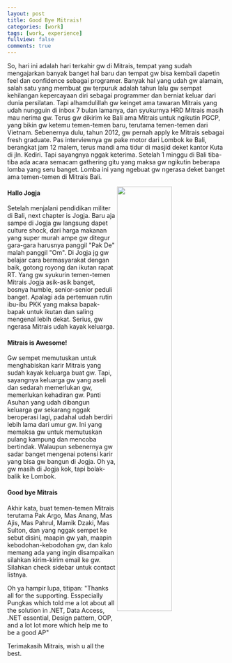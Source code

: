 ```yaml
---
layout: post
title: Good Bye Mitrais!
categories: [work]
tags: [work, experience]
fullview: false
comments: true
---
```


So, hari  ini adalah hari terkahir gw di Mitrais, tempat yang sudah mengajarkan banyak banget hal baru dan tempat gw bisa kembali dapetin feel dan confidence sebagai programer. Banyak hal yang udah gw alamain, salah satu yang membuat gw terpuruk adalah tahun lalu gw sempat kehilangan kepercayaan diri sebagai programmer dan berniat keluar dari dunia persilatan. Tapi alhamdulillah gw keinget ama tawaran Mitrais yang udah nungguin di inbox 7 bulan lamanya, dan syukurnya HRD Mitrais masih mau nerima gw. Terus gw dikirim ke Bali ama Mitrais untuk ngikutin PGCP, yang bikin gw ketemu temen-temen baru, terutama temen-temen dari Vietnam. Sebenernya dulu, tahun 2012, gw pernah apply ke Mitrais sebagai fresh graduate. Pas interviewnya gw pake motor dari Lombok ke Bali, berangkat jam 12 malem, terus mandi ama tidur di masjid deket kantor Kuta di jln. Kediri. Tapi sayangnya nggak keterima. Setelah 1 minggu di Bali tiba-tiba ada acara semacam gathering gitu yang maksa gw ngikutin beberapa lomba yang seru banget. Lomba ini yang ngebuat gw ngerasa deket banget ama temen-temen di Mitrais Bali.

<div class="text-center"><img src="{{ site.BASE_PATH }}/assets/images/posts/mitrais-QU.jpg" align="right" width="50%" /></div>

<h4>Hallo Jogja</h4>
Setelah menjalani pendidikan militer di Bali, next chapter is Jogja. Baru aja sampe di Jogja gw langsung dapet culture shock, dari harga makanan yang super murah ampe gw ditegur gara-gara harusnya panggil "Pak De" malah panggil "Om". Di Jogja jg gw belajar cara bermasyarakat dengan baik, gotong royong dan ikutan rapat RT. Yang gw syukurin temen-temen Mitrais Jogja asik-asik banget, bosnya humble, senior-senior peduli banget. Apalagi ada pertemuan rutin ibu-ibu PKK yang maksa bapak-bapak untuk ikutan dan saling mengenal lebih dekat. Serius, gw ngerasa Mitrais udah kayak keluarga.

<h4>Mitrais is Awesome!</h4>
Gw sempet memutuskan untuk menghabiskan karir Mitrais yang sudah kayak keluarga buat gw. Tapi, sayangnya keluarga gw yang aseli dan sedarah memerlukan gw, memerlukan kehadiran gw. Panti Asuhan yang udah dibangun keluarga gw sekarang nggak beroperasi lagi, padahal udah berdiri lebih lama dari umur gw. Ini yang memaksa gw untuk memutuskan pulang kampung dan mencoba bertindak. Walaupun sebenernya gw sadar banget mengenai potensi karir yang bisa gw bangun di Jogja. Oh ya, gw masih di Jogja kok, tapi bolak-balik ke Lombok.

<h4>Good bye Mitrais</h4>
Akhir kata, buat temen-temen Mitrais terutama Pak Argo, Mas Anang, Mas Ajis, Mas Pahrul, Mamik Dzaki, Mas Sulton, dan yang nggak sempet ke sebut disini, maapin gw yah, maapin kebodohan-kebodohan gw, dan kalo memang ada yang ingin disampaikan silahkan kirim-kirim email ke gw. Silahkan check sidebar untuk contact listnya.

Oh ya hampir lupa, titipan:
"Thanks all for the supporting. Esspecially Pungkas which told me a lot about all the solution in .NET, Data Access, .NET essential, Design pattern, OOP, and a lot lot more which help me to be a good AP"

Terimakasih Mitrais, wish u all the best.
